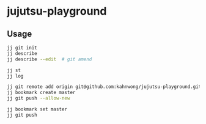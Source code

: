 # jujutsu-playground

## Usage

```bash
jj git init
jj describe
jj describe --edit  # git amend

jj st
jj log

jj git remote add origin git@github.com:kahnwong/jujutsu-playground.git
jj bookmark create master
jj git push --allow-new

jj bookmark set master
jj git push
```
